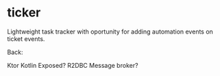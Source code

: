 # ticker
Lightweight task tracker with oportunity for adding automation events on ticket events.

Back:

Ktor
Kotlin
Exposed?
R2DBC
Message broker?
